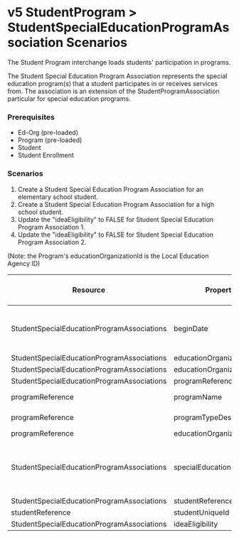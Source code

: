 # v5 StudentProgram > StudentSpecialEducationProgramAssociation Scenarios

The Student Program interchange loads students' participation in programs.

The Student Special Education Program Association represents the special
education program(s) that a student participates in or receives services from.
The association is an extension of the StudentProgramAssociation particular for
special education programs.

### Prerequisites

* Ed-Org (pre-loaded)
* Program (pre-loaded)
* Student
* Student Enrollment

### Scenarios

1. Create a Student Special Education Program Association for an elementary
    school student.  
2. Create a Student Special Education Program Association for a high school
    student.
3. Update the "ideaEligibility" to FALSE for Student Special Education Program
    Association 1.
4. Update the "ideaEligibility" to FALSE for Student Special Education Program
    Association 2.

(Note: the Program's educationOrganizationId is the Local Education Agency ID)

| Resource | Property Name | Is Collection | Data Type | Required / Optional | Scenario 1  <br/>POST | Scenario 2  <br/>POST | Scenario 3  <br/>PUT | Scenario 4  <br/>PUT |
| --- | --- | --- | --- | --- | --- | --- | --- | --- |
| StudentSpecialEducationProgramAssociations | beginDate | FALSE | date | REQUIRED | 8/23/<br/>```<br/>[Current School Year]<br/>``` | 8/23/<br/>```<br/>[Current School Year]<br/>``` | 8/23/<br/>```<br/>[Current School Year]<br/>``` | 8/23/<br/>```<br/>[Current School Year]<br/>``` |
| StudentSpecialEducationProgramAssociations | educationOrganizationReference | FALSE | educationOrganizationReference | REQUIRED |     |     |     |     |
| StudentSpecialEducationProgramAssociations | educationOrganizationId | FALSE | integer | REQUIRED | 255901 | 255901 | 255901 | 255901 |
| StudentSpecialEducationProgramAssociations | programReference | FALSE | programReference | REQUIRED |     |     |     |     |
| programReference | programName | FALSE | string | REQUIRED | Special Education | Special Education | Special Education | Special Education |
| programReference | programTypeDescriptor | FALSE | programTypeDescriptor | REQUIRED | Special Education | Special Education | Special Education | Special Education |
| programReference | educationOrganizationId | FALSE | integer | REQUIRED | 255901 | 255901 | 255901 | 255901 |
| StudentSpecialEducationProgramAssociations | specialEducationSettingDescriptor | FALSE | specialEducationSettingDescriptor | REQUIRED | Inside regular class 80% or more of the day | Inside regular class less than 40% of the day | Inside regular class 80% or more of the day | Inside regular class less than 40% of the day |
| StudentSpecialEducationProgramAssociations | studentReference | FALSE | studentReference | REQUIRED |     |     |     |     |
| studentReference | studentUniqueId | FALSE | string | REQUIRED | 111111 | 222222 | 111111 | 222222 |
| StudentSpecialEducationProgramAssociations | ideaEligibility | FALSE | boolean | REQUIRED | TRUE | TRUE | **FALSE** | **FALSE** |
